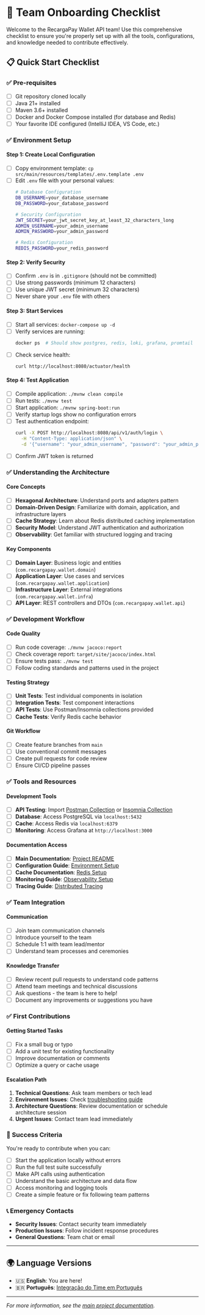 # 🚀 Team Onboarding Checklist

Welcome to the RecargaPay Wallet API team! Use this comprehensive checklist to ensure you're properly set up with all the tools, configurations, and knowledge needed to contribute effectively.

## 📋 Quick Start Checklist

### ✅ Pre-requisites
- [ ] Git repository cloned locally
- [ ] Java 21+ installed
- [ ] Maven 3.6+ installed
- [ ] Docker and Docker Compose installed (for database and Redis)
- [ ] Your favorite IDE configured (IntelliJ IDEA, VS Code, etc.)

### ✅ Environment Setup

#### Step 1: Create Local Configuration
- [ ] Copy environment template: `cp src/main/resources/templates/.env.template .env`
- [ ] Edit `.env` file with your personal values:
  ```bash
  # Database Configuration
  DB_USERNAME=your_database_username
  DB_PASSWORD=your_database_password
  
  # Security Configuration
  JWT_SECRET=your_jwt_secret_key_at_least_32_characters_long
  ADMIN_USERNAME=your_admin_username
  ADMIN_PASSWORD=your_admin_password
  
  # Redis Configuration
  REDIS_PASSWORD=your_redis_password
  ```

#### Step 2: Verify Security
- [ ] Confirm `.env` is in `.gitignore` (should not be committed)
- [ ] Use strong passwords (minimum 12 characters)
- [ ] Use unique JWT secret (minimum 32 characters)
- [ ] Never share your `.env` file with others

#### Step 3: Start Services
- [ ] Start all services: `docker-compose up -d`
- [ ] Verify services are running:
  ```bash
  docker ps  # Should show postgres, redis, loki, grafana, promtail
  ```
- [ ] Check service health:
  ```bash
  curl http://localhost:8080/actuator/health
  ```

#### Step 4: Test Application
- [ ] Compile application: `./mvnw clean compile`
- [ ] Run tests: `./mvnw test`
- [ ] Start application: `./mvnw spring-boot:run`
- [ ] Verify startup logs show no configuration errors
- [ ] Test authentication endpoint:
  ```bash
  curl -X POST http://localhost:8080/api/v1/auth/login \
    -H "Content-Type: application/json" \
    -d '{"username": "your_admin_username", "password": "your_admin_password"}'
  ```
- [ ] Confirm JWT token is returned

### ✅ Understanding the Architecture

#### Core Concepts
- [ ] **Hexagonal Architecture**: Understand ports and adapters pattern
- [ ] **Domain-Driven Design**: Familiarize with domain, application, and infrastructure layers
- [ ] **Cache Strategy**: Learn about Redis distributed caching implementation
- [ ] **Security Model**: Understand JWT authentication and authorization
- [ ] **Observability**: Get familiar with structured logging and tracing

#### Key Components
- [ ] **Domain Layer**: Business logic and entities (`com.recargapay.wallet.domain`)
- [ ] **Application Layer**: Use cases and services (`com.recargapay.wallet.application`)
- [ ] **Infrastructure Layer**: External integrations (`com.recargapay.wallet.infra`)
- [ ] **API Layer**: REST controllers and DTOs (`com.recargapay.wallet.api`)

### ✅ Development Workflow

#### Code Quality
- [ ] Run code coverage: `./mvnw jacoco:report`
- [ ] Check coverage report: `target/site/jacoco/index.html`
- [ ] Ensure tests pass: `./mvnw test`
- [ ] Follow coding standards and patterns used in the project

#### Testing Strategy
- [ ] **Unit Tests**: Test individual components in isolation
- [ ] **Integration Tests**: Test component interactions
- [ ] **API Tests**: Use Postman/Insomnia collections provided
- [ ] **Cache Tests**: Verify Redis cache behavior

#### Git Workflow
- [ ] Create feature branches from `main`
- [ ] Use conventional commit messages
- [ ] Create pull requests for code review
- [ ] Ensure CI/CD pipeline passes

### ✅ Tools and Resources

#### Development Tools
- [ ] **API Testing**: Import [Postman Collection](../../api/postman/) or [Insomnia Collection](../../api/insomnia/)
- [ ] **Database**: Access PostgreSQL via `localhost:5432`
- [ ] **Cache**: Access Redis via `localhost:6379`
- [ ] **Monitoring**: Access Grafana at `http://localhost:3000`

#### Documentation Access
- [ ] **Main Documentation**: [Project README](../../../README.md)
- [ ] **Configuration Guide**: [Environment Setup](../../configuration/en/environment-setup.md)
- [ ] **Cache Documentation**: [Redis Setup](../../caching/en/redis-cache-setup.md)
- [ ] **Monitoring Guide**: [Observability Setup](../../monitoring/en/)
- [ ] **Tracing Guide**: [Distributed Tracing](../../tracing/en/)

### ✅ Team Integration

#### Communication
- [ ] Join team communication channels
- [ ] Introduce yourself to the team
- [ ] Schedule 1:1 with team lead/mentor
- [ ] Understand team processes and ceremonies

#### Knowledge Transfer
- [ ] Review recent pull requests to understand code patterns
- [ ] Attend team meetings and technical discussions
- [ ] Ask questions - the team is here to help!
- [ ] Document any improvements or suggestions you have

### ✅ First Contributions

#### Getting Started Tasks
- [ ] Fix a small bug or typo
- [ ] Add a unit test for existing functionality
- [ ] Improve documentation or comments
- [ ] Optimize a query or cache usage

#### Escalation Path
1. **Technical Questions**: Ask team members or tech lead
2. **Environment Issues**: Check [troubleshooting guide](../../configuration/en/environment-setup.md#troubleshooting)
3. **Architecture Questions**: Review documentation or schedule architecture session
4. **Urgent Issues**: Contact team lead immediately

### 🎯 Success Criteria

You're ready to contribute when you can:
- [ ] Start the application locally without errors
- [ ] Run the full test suite successfully
- [ ] Make API calls using authentication
- [ ] Understand the basic architecture and data flow
- [ ] Access monitoring and logging tools
- [ ] Create a simple feature or fix following team patterns

### 📞 Emergency Contacts

- **Security Issues**: Contact security team immediately
- **Production Issues**: Follow incident response procedures
- **General Questions**: Team chat or email

---

## 🌍 Language Versions

- 🇺🇸 **English**: You are here!
- 🇧🇷 **Português**: [Integração do Time em Português](../pt/integracao-time.md)

---

*For more information, see the [main project documentation](../../../README.md).*
